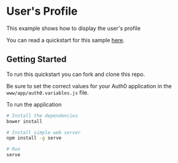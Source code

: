 # User's Profile

This example shows how to display the user's profile

You can read a quickstart for this sample [here](https://auth0.com/docs/quickstart/spa/angularjs/04-user-profile). 

## Getting Started

To run this quickstart you can fork and clone this repo.

Be sure to set the correct values for your Auth0 application in the `www/app/auth0.variables.js` file.

To run the application

```bash
# Install the dependencies
bower install

# Install simple web server
npm install -g serve

# Run
serve
```